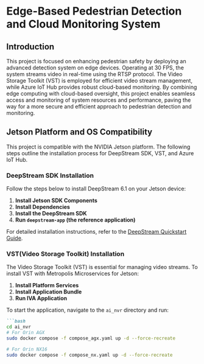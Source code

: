 # Edge-Based Pedestrian Detection and Cloud Monitoring System

## Introduction

This project is focused on enhancing pedestrian safety by deploying an advanced detection system on edge devices. Operating at 30 FPS, the system streams video in real-time using the RTSP protocol. The Video Storage Toolkit (VST) is employed for efficient video stream management, while Azure IoT Hub provides robust cloud-based monitoring. By combining edge computing with cloud-based oversight, this project enables seamless access and monitoring of system resources and performance, paving the way for a more secure and efficient approach to pedestrian detection and monitoring.

## Jetson Platform and OS Compatibility

This project is compatible with the NVIDIA Jetson platform. The following steps outline the installation process for DeepStream SDK, VST, and Azure IoT Hub.

### DeepStream SDK Installation

Follow the steps below to install DeepStream 6.1 on your Jetson device:

1. **Install Jetson SDK Components**
2. **Install Dependencies**
3. **Install the DeepStream SDK**
4. **Run `deepstream-app` (the reference application)**

For detailed installation instructions, refer to the [DeepStream Quickstart Guide](https://docs.nvidia.com/metropolis/deepstream/6.1/dev-guide/text/DS_Quickstart.html).

### VST(Video Storage Toolkit) Installation

The Video Storage Toolkit (VST) is essential for managing video streams. To install VST with Metropolis Microservices for Jetson:

1. **Install Platform Services**
2. **Install Application Bundle**
3. **Run IVA Application**

To start the application, navigate to the `ai_nvr` directory and run:

```markdown
```bash
cd ai_nvr  
# For Orin AGX  
sudo docker compose -f compose_agx.yaml up -d --force-recreate

# For Orin NX16
sudo docker compose -f compose_nx.yaml up -d --force-recreate
